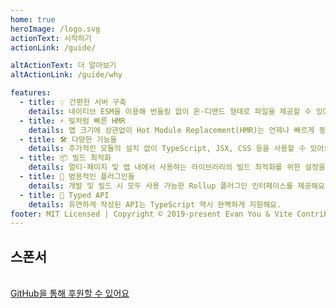 ```yaml
---
home: true
heroImage: /logo.svg
actionText: 시작하기
actionLink: /guide/

altActionText: 더 알아보기
altActionLink: /guide/why

features:
  - title: 💡 간편한 서버 구축
    details: 네이티브 ESM을 이용해 번들링 없이 온-디맨드 형태로 파일을 제공할 수 있어요!
  - title: ⚡️ 빛처럼 빠른 HMR
    details: 앱 크기에 상관없이 Hot Module Replacement(HMR)는 언제나 빠르게 동작해요.
  - title: 🛠️ 다양한 기능들
    details: 추가적인 모듈의 설치 없이 TypeScript, JSX, CSS 등을 사용할 수 있어요.
  - title: 📦 빌드 최적화
    details: 멀티-페이지 및 앱 내에서 사용하는 라이브러리의 빌드 최적화를 위한 설정을 제공해요.
  - title: 🔩 범용적인 플러그인들
    details: 개발 및 빌드 시 모두 사용 가능한 Rollup 플러그인 인터페이스를 제공해요.
  - title: 🔑 Typed API
    details: 유연하게 작성된 API는 TypeScript 역시 완벽하게 지원해요.
footer: MIT Licensed | Copyright © 2019-present Evan You & Vite Contributors
---
```


<div class="frontpage sponsors">
  <h2>스폰서</h2>
  <a v-for="{ href, src, name, id } of sponsors.filter(s => s.tier === 'platinum')" class="platinum" :href="href" target="_blank" rel="noopener" aria-label="sponsor-img">
    <img :src="src" :alt="name" :id="`sponsor-${id}`">
  </a>
  <br>
  <a v-for="{ href, src, name, id } of sponsors.filter(s => s.tier !== 'platinum')" :href="href" target="_blank" rel="noopener" aria-label="sponsor-img">
  <br>
  <a href="https://github.com/sponsors/yyx990803" target="_blank" rel="noopener">GitHub을 통해 후원할 수 있어요</a>
</div>

<script setup>
import sponsors from './.vitepress/theme/sponsors.json'
</script>
